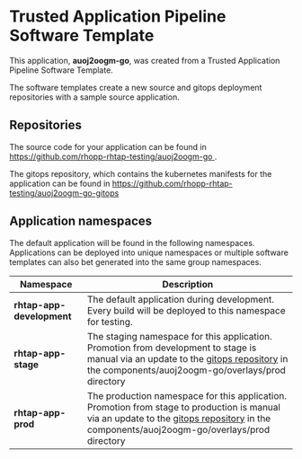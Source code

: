 # Trusted Application Pipeline Software Template

This application, **auoj2oogm-go**, was created from a Trusted Application Pipeline Software Template.

The software templates create a new source and gitops deployment repositories with a sample source application. 

## Repositories

The source code for your application can be found in [https://github.com/rhopp-rhtap-testing/auoj2oogm-go ](https://github.com/rhopp-rhtap-testing/auoj2oogm-go ).
 
The gitops repository, which contains the kubernetes manifests for the application can be found in 
[https://github.com/rhopp-rhtap-testing/auoj2oogm-go-gitops ](https://github.com/rhopp-rhtap-testing/auoj2oogm-go-gitops ) 

## Application namespaces 

The default application will be found in the following namespaces. Applications can be deployed into unique namespaces or multiple software templates can also bet generated into the same group namespaces.  

|  Namespace   |  Description   |  
| -------- | -------- |   
| **rhtap-app-development** | The default application during development. Every build will be deployed to this namespace for testing. | 
| **rhtap-app-stage** | The staging namespace for this application. Promotion from development to stage is manual via an update to the [gitops repository](https://github.com/rhopp-rhtap-testing/auoj2oogm-go-gitops ) in the components/auoj2oogm-go/overlays/prod directory |  
| **rhtap-app-prod** | The production namespace for this application. Promotion from stage to production is manual via an update to the [gitops repository](https://github.com/rhopp-rhtap-testing/auoj2oogm-go-gitops ) in the components/auoj2oogm-go/overlays/prod directory | 